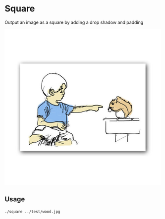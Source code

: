 # Square

Output an image as a square by adding a drop shadow and padding

![Square Image Example](square.jpg)

## Usage

`./square ../test/wood.jpg`
